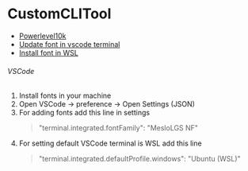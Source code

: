 # CustomCLITool

- [Powerlevel10k](https://github.com/romkatv/powerlevel10k)
- [Update font in vscode terminal](https://youngstone89.medium.com/how-to-change-font-for-terminal-in-visual-studio-code-c3305fe6d4c2)
- [Install font in WSL](https://www.means-business.info/%E0%B9%84%E0%B8%AD%E0%B8%97%E0%B8%B5/oh-my-zsh-%E0%B8%9A%E0%B8%99-windows/)

###### VSCode

1. Install fonts in your machine
2. Open VSCode -> preference -> Open Settings (JSON)
3. For adding fonts add this line in settings
   > "terminal.integrated.fontFamily": "MesloLGS NF"
4. For setting default VSCode terminal is WSL add this line
   > "terminal.integrated.defaultProfile.windows": "Ubuntu (WSL)"

